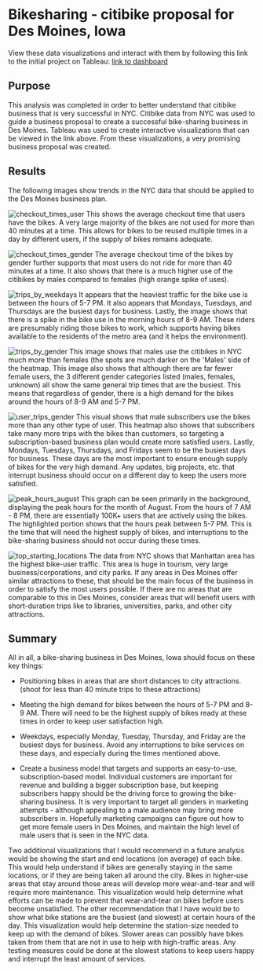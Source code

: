 # Bikesharing - citibike proposal for Des Moines, Iowa

View these data visualizations and interact with them by following this link to the initial project on Tableau: 
[link to dashboard](https://public.tableau.com/app/profile/gwinkelman/viz/citibikechallenge_16651119660020/ChallengeStory?publish=yes)

## Purpose
This analysis was completed in order to better understand that citibike business that is very successful in NYC. Citibike data from NYC was used to guide a business proposal to create a successful bike-sharing business in Des Moines.  Tableau was used to create interactive visualizations that can be viewed in the link above. From these visualizations, a very promising business proposal was created.  

## Results
The following images show trends in the NYC data that should be applied to the Des Moines business plan.



![checkout_times_user](images/checkout_times_user.png)
This shows the average checkout time that users have the bikes. A very large majority of the bikes are not used for more than 40 minutes at a time.  This allows for bikes to be reused multiple times in a day by different users, if the supply of bikes remains adequate.  




![checkout_times_gender](images/checkout_times_gender.png)
The average checkout time of the bikes by gender further supports that most users do not ride for more than 40 minutes at a time.  It also shows that there is a much higher use of the citibikes by males compared to females (high orange spike of uses). 




![trips_by_weekdays](images/trips_by_weekdays.png)
It appears that the heaviest traffic for the bike use is between the hours of 5-7 PM.  It also appears that Mondays, Tuesdays, and Thursdays are the busiest days for business.  Lastly, the image shows that there is a spike in the bike use in the morning hours of 8-9 AM. These riders are presumably riding those bikes to work, which supports having bikes available to the residents of the metro area (and it helps the environment). 




![trips_by_gender](images/trips_by_gender.png)
This image shows that males use the citibikes in NYC much more than females (the spots are much darker on the 'Males' side of the heatmap.  This image also shows that although there are far fewer female users, the 3 different gender categories listed (males, females, unknown) all show the same general trip times that are the busiest.  This means that regardless of gender, there is a high demand for the bikes around the hours of 8-9 AM and 5-7 PM.  




![user_trips_gender](images/user_trips_gender.png)
This visual shows that male subscribers use the bikes more than any other type of user.  This heatmap also shows that subscribers take many more trips with the bikes than customers, so targeting a subscription-based business plan would create more satisfied users.  Lastly, Mondays, Tuesdays, Thursdays, and Fridays seem to be the busiest days for business.  These days are the most important to ensure enough supply of bikes for the very high demand.  Any updates, big projects, etc. that interrupt business should occur on a different day to keep the users more satisfied.  




![peak_hours_august](images/peak_hours_august.png)
This graph can be seen primarily in the background, displaying the peak hours for the month of August.  From the hours of 7 AM - 8 PM, there are essentially 100K+ users that are actively using the bikes.  The highlighted portion shows that the hours peak between 5-7 PM.  This is the time that will need the highest supply of bikes, and interruptions to the bike-sharing business should not occur during these times.  




![top_starting_locations](images/top_starting_locations.png)
The data from NYC shows that Manhattan area has the highest bike-user traffic.  This area is huge in tourism, very large business/corporations, and city parks. If any areas in Des Moines offer similar attractions to these, that should be the main focus of the business in order to satisfy the most users possible. If there are no areas that are comparable to this in Des Moines, consider areas that will benefit users with short-duration trips like to libraries, universities, parks, and other city attractions.  


## Summary
All in all, a bike-sharing business in Des Moines, Iowa should focus on these key things: 
  - Positioning bikes in areas that are short distances to city attractions. (shoot for less than 40 minute trips to these attractions)
  
  - Meeting the high demand for bikes between the hours of 5-7 PM and 8-9 AM. There will need to be the highest supply of bikes ready at these times in   order to keep user satisfaction high.  
  
  - Weekdays, especially Monday, Tuesday, Thursday, and Friday are the busiest days for business.  Avoid any interruptions to bike services on these days, and especially during the times mentioned above. 
  
  - Create a business model that targets and supports an easy-to-use, subscription-based model.  Individual customers are important for revenue and building a bigger subscription base, but keeping subscribers happy should be the driving force to growing the bike-sharing business. It is very important to target all genders in marketing attempts - although appealing to a male audience may bring more subscribers in. Hopefully marketing campaigns can figure out how to get more female users in Des Moines, and maintain the high level of male users that is seen in the NYC data.  

Two additional visualizations that I would recommend in a future analysis would be showing the start and end locations (on average) of each bike.  This would help understand if bikes are generally staying in the same locations, or if they are being taken all around the city.  Bikes in higher-use areas that stay around those areas will develop more wear-and-tear and will require more maintenance.  This visualization would help determine what efforts can be made to prevent that wear-and-tear on bikes before users become unsatisfied.  The other recommendation that I have would be to show what bike stations are the busiest (and slowest) at certain hours of the day.  This visualization would help determine the station-size needed to keep up with the demand of bikes. Slower areas can possibly have bikes taken from them that are not in use to help with high-traffic areas.  Any testing measures could be done at the slowest stations to keep users happy and interrupt the least amount of services.  
